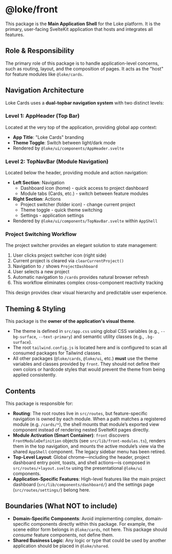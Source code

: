 # @loke/front

This package is the **Main Application Shell** for the Loke platform. It is the primary, user-facing SvelteKit application that hosts and integrates all features.

## Role & Responsibility

The primary role of this package is to handle application-level concerns, such as routing, layout, and the composition of pages. It acts as the "host" for feature modules like `@loke/cards`.

## Navigation Architecture

Loke Cards uses a **dual-topbar navigation system** with two distinct levels:

### Level 1: AppHeader (Top Bar)
Located at the very top of the application, providing global app context:
- **App Title**: "Loke Cards" branding
- **Theme Toggle**: Switch between light/dark mode
- Rendered by `@loke/ui/components/AppHeader.svelte`

### Level 2: TopNavBar (Module Navigation)
Located below the header, providing module and action navigation:
- **Left Section**: Navigation
  - Dashboard icon (home) - quick access to project dashboard
  - Module tabs (Cards, etc.) - switch between feature modules
- **Right Section**: Actions
  - Project switcher (folder icon) - change current project
  - Theme toggle - quick theme switching
  - Settings - application settings
- Rendered by `@loke/ui/components/TopNavBar.svelte` within `AppShell`

### Project Switching Workflow
The project switcher provides an elegant solution to state management:
1. User clicks project switcher icon (right side)
2. Current project is cleared via `clearCurrentProject()`
3. Navigation to `/` shows `ProjectDashboard`
4. User selects a new project
5. Automatic navigation to `/cards` provides natural browser refresh
6. This workflow eliminates complex cross-component reactivity tracking

This design provides clear visual hierarchy and predictable user experience.

## Theming & Styling

This package is the **owner of the application's visual theme**.

-   The theme is defined in `src/app.css` using global CSS variables (e.g., `--bg-surface`, `--text-primary`) and semantic utility classes (e.g., `.bg-surface`).
-   The root `tailwind.config.js` is located here and is configured to scan all consumed packages for Tailwind classes.
-   All other packages (`@loke/cards`, `@loke/ui`, etc.) **must** use the theme variables and classes provided by `front`. They should not define their own colors or hardcode styles that would prevent the theme from being applied consistently.

## Contents

This package is responsible for:

-   **Routing**: The root routes live in `src/routes`, but feature-specific navigation is owned by each module. When a path matches a registered module (e.g. `/cards/*`), the shell mounts that module’s exported view component instead of rendering nested SvelteKit pages directly.
-   **Module Activation (Smart Container)**: `front` discovers `FrontModuleDefinition` objects (see `src/lib/front-modules.ts`), renders them in the top navigation, and mounts the active module’s view via the shared `AppShell` component. The legacy sidebar menu has been retired.
-   **Top-Level Layout**: Global chrome—including the header, project dashboard entry point, toasts, and shell actions—is composed in `src/routes/+layout.svelte` using the presentational `@loke/ui` components.
-   **Application-Specific Features**: High-level features like the main project dashboard (`src/lib/components/dashboard/`) and the settings page (`src/routes/settings/`) belong here.

## Boundaries (What NOT to include)

-   **Domain-Specific Components**: Avoid implementing complex, domain-specific components directly within this package. For example, the scene editor form belongs in `@loke/cards`, not here. This package should *consume* feature components, not define them.
-   **Shared Business Logic**: Any logic or type that could be used by another application should be placed in `@loke/shared`.
